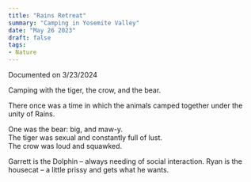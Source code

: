 ```yaml
---
title: "Rains Retreat"
summary: "Camping in Yosemite Valley"
date: "May 26 2023"
draft: false
tags:
- Nature
---
```

Documented on 3/23/2024

Camping with the tiger, the crow, and the bear. 

There once was a time in which the animals camped together under the unity of Rains.  

One was the bear: big, and maw-y.  
The tiger was sexual and constantly full of lust.  
The crow was loud and squawked.

Garrett is the Dolphin – always needing of social interaction.
Ryan is the housecat – a little prissy and gets what he wants.
